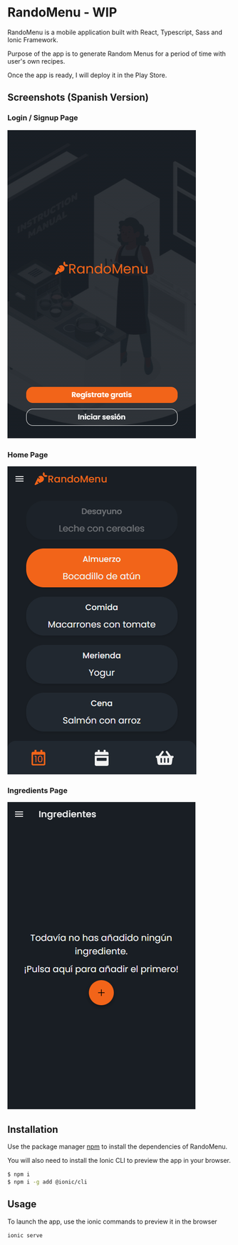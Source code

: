 # RandoMenu - WIP

RandoMenu is a mobile application built with React, Typescript, Sass and Ionic Framework.

Purpose of the app is to generate Random Menus for a period of time with user's own recipes.

Once the app is ready, I will deploy it in the Play Store.


## Screenshots (Spanish Version)

### Login / Signup Page
![Login / Signup Page](https://github.com/JavierPedrajas/foodApp/blob/develop/src/assets/showcase/rando1.png?raw=true)

### Home Page
![Current Day Page](https://github.com/JavierPedrajas/foodApp/blob/develop/src/assets/showcase/rando2.png?raw=true)

### Ingredients Page
![Ingredients Page](https://github.com/JavierPedrajas/foodApp/blob/develop/src/assets/showcase/rando3.png?raw=true)




## Installation

Use the package manager [npm](https://www.npmjs.com/) to install the dependencies of RandoMenu.

You will also need to install the Ionic CLI to preview the app in your browser.

```bash
$ npm i
$ npm i -g add @ionic/cli
```

## Usage
To launch the app, use the ionic commands to preview it in the browser

```bash
ionic serve
```
